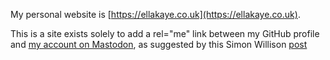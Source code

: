 My personal website is [https://ellakaye.co.uk](https://ellakaye.co.uk).

This is a site exists solely to add a rel="me" link between my GitHub profile and [my account on Mastodon](https://fosstodon.org/@ellakaye), as suggested by this Simon Willison [post](https://til.simonwillison.net/mastodon/verifying-github-on-mastodon)

